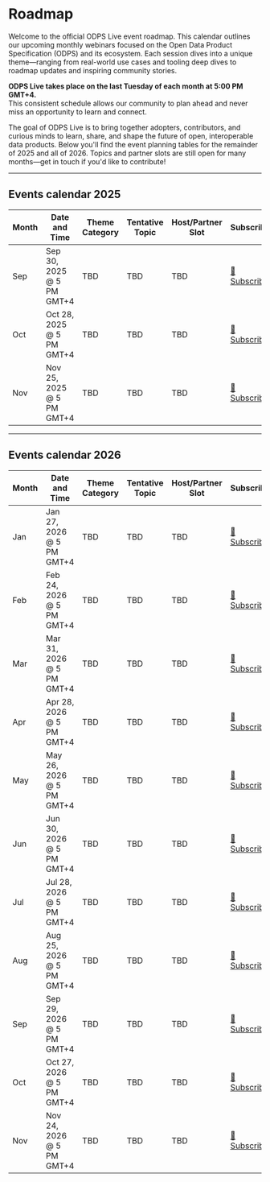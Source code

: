 # Roadmap

Welcome to the official ODPS Live event roadmap. This calendar outlines our upcoming monthly webinars focused on the Open Data Product Specification (ODPS) and its ecosystem. Each session dives into a unique theme—ranging from real-world use cases and tooling deep dives to roadmap updates and inspiring community stories.

**ODPS Live takes place on the last Tuesday of each month at 5:00 PM GMT+4.**  
This consistent schedule allows our community to plan ahead and never miss an opportunity to learn and connect.

The goal of ODPS Live is to bring together adopters, contributors, and curious minds to learn, share, and shape the future of open, interoperable data products. Below you'll find the event planning tables for the remainder of 2025 and all of 2026. Topics and partner slots are still open for many months—get in touch if you'd like to contribute!

---

## Events calendar 2025

| Month | Date and Time         | Theme Category | Tentative Topic | Host/Partner Slot | Subscribe       |
|-------|------------------------|----------------|-----------------|-------------------|-----------------|
| Sep   | Sep 30, 2025 @ 5 PM GMT+4 | TBD            | TBD             | TBD               | [🔔 Subscribe](#) |
| Oct   | Oct 28, 2025 @ 5 PM GMT+4 | TBD            | TBD             | TBD               | [🔔 Subscribe](#) |
| Nov   | Nov 25, 2025 @ 5 PM GMT+4 | TBD            | TBD             | TBD               | [🔔 Subscribe](#) |


---

## Events calendar 2026

| Month | Date and Time         | Theme Category | Tentative Topic | Host/Partner Slot | Subscribe       |
|-------|------------------------|----------------|-----------------|-------------------|-----------------|
| Jan   | Jan 27, 2026 @ 5 PM GMT+4 | TBD            | TBD             | TBD               | [🔔 Subscribe](#) |
| Feb   | Feb 24, 2026 @ 5 PM GMT+4 | TBD            | TBD             | TBD               | [🔔 Subscribe](#) |
| Mar   | Mar 31, 2026 @ 5 PM GMT+4 | TBD            | TBD             | TBD               | [🔔 Subscribe](#) |
| Apr   | Apr 28, 2026 @ 5 PM GMT+4 | TBD            | TBD             | TBD               | [🔔 Subscribe](#) |
| May   | May 26, 2026 @ 5 PM GMT+4 | TBD            | TBD             | TBD               | [🔔 Subscribe](#) |
| Jun   | Jun 30, 2026 @ 5 PM GMT+4 | TBD            | TBD             | TBD               | [🔔 Subscribe](#) |
| Jul   | Jul 28, 2026 @ 5 PM GMT+4 | TBD            | TBD             | TBD               | [🔔 Subscribe](#) |
| Aug   | Aug 25, 2026 @ 5 PM GMT+4 | TBD            | TBD             | TBD               | [🔔 Subscribe](#) |
| Sep   | Sep 29, 2026 @ 5 PM GMT+4 | TBD            | TBD             | TBD               | [🔔 Subscribe](#) |
| Oct   | Oct 27, 2026 @ 5 PM GMT+4 | TBD            | TBD             | TBD               | [🔔 Subscribe](#) |
| Nov   | Nov 24, 2026 @ 5 PM GMT+4 | TBD            | TBD             | TBD               | [🔔 Subscribe](#) |



